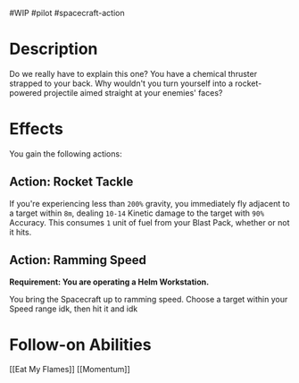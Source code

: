 #WIP #pilot #spacecraft-action

# Description

Do we really have to explain this one? You have a chemical thruster strapped to your back. Why wouldn't you turn yourself into a rocket-powered projectile aimed straight at your enemies' faces?

# Effects

You gain the following actions:

## Action: Rocket Tackle

If you're experiencing less than `200%` gravity, you immediately fly adjacent to a target within `8m`, dealing `10-14` Kinetic damage to the target with `90%` Accuracy. This consumes `1` unit of fuel from your Blast Pack, whether or not it hits.

## Action: Ramming Speed

**Requirement: You are operating a Helm Workstation.**

You bring the Spacecraft up to ramming speed. Choose a target within your Speed range idk, then hit it and idk

# Follow-on Abilities

[[Eat My Flames]]
[[Momentum]]